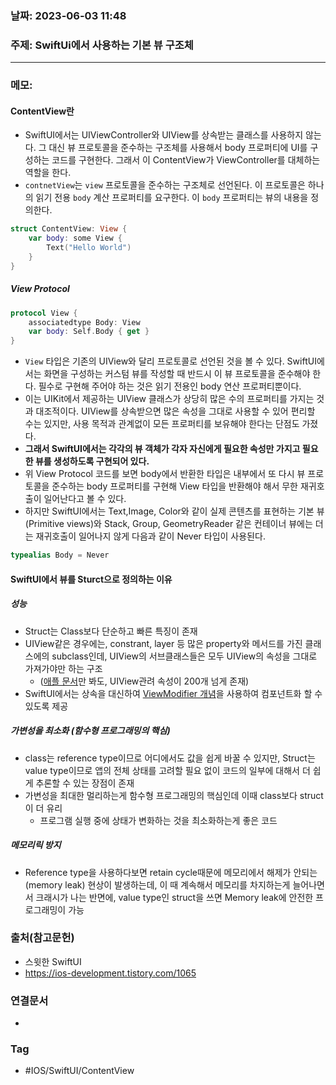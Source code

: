 ### 날짜: 2023-06-03 11:48

### 주제:  SwiftUi에서 사용하는 기본 뷰 구조체
---
### 메모: 
#### ContentView란
- SwiftUI에서는 UIViewController와 UIView를 상속받는 클래스를 사용하지 않는다. 그 대신 뷰 프로토콜을 준수하는 구조체를 사용해서 body 프로퍼티에 UI를 구성하는 코드를 구현한다. 그래서 이 ContentView가 ViewController를 대체하는 역할을 한다. 
- `contnetView`는 `view` 프로토콜을 준수하는 구조체로 선언된다. 이 프로토콜은 하나의 읽기 전용 `body` 계산 프로퍼티를 요구한다. 이 `body` 프로퍼티는 뷰의 내용을 정의한다.
``` swift
struct ContentView: View { 
	var body: some View { 
		Text("Hello World")
	}
}
```
##### View Protocol
``` swift 
protocol View { 
	associatedtype Body: View
	var body: Self.Body { get }
}
```
- `View` 타입은 기존의 UIView와 달리 프로토콜로 선언된 것을 볼 수 있다. SwiftUI에서는 화면을 구성하는 커스텀 뷰를 작성할 때 반드시 이 뷰 프로토콜을 준수해야 한다. 필수로 구현해 주어야 하는 것은 읽기 전용인 body 연산 프로퍼티뿐이다. 
- 이는 UIKit에서 제공하는 UIView 클래스가 상당히 많은 수의 프로퍼티를 가지는 것과 대조적이다. UIView를 상속받으면 많은 속성을 그대로 사용할 수 있어 편리할 수는 있지만, 사용 목적과 관계없이 모든 프로퍼티를 보유해야 한다는 단점도 가졌다. 
- **그래서 SwiftUI에서는 각각의 뷰 객체가 각자 자신에게 필요한 속성만 가지고 필요한 뷰를 생성하도록 구현되어 있다.** 
- 위 View Protocol 코드를 보면 body에서 반환한 타입은 내부에서 또 다시 뷰 프로토콜을 준수하는 body 프로퍼티를 구현해 View 타입을 반환해야 해서 무한 재귀호출이 일어난다고 볼 수 있다. 
- 하지만 SwiftUI에서는 Text,Image, Color와 같이 실제 콘텐츠를 표현하는 기본 뷰(Primitive views)와 Stack, Group, GeometryReader 같은 컨테이너 뷰에는 더는 재귀호출이 일어나지 않게 다음과 같이 Never 타입이 사용된다. 
``` swift
typealias Body = Never 
```
#### SwiftUI에서 뷰를 Sturct으로 정의하는 이유
##### 성능 
- Struct는 Class보다 단순하고 빠른 특징이 존재
- UIView같은 경우에는, constrant, layer 등 많은 property와 메서드를 가진 클래스에의 subclass인데, UIView의 서브클래스들은 모두 UIView의 속성을 그대로 가져가야만 하는 구조  
	-  ([애플 문서](https://developer.apple.com/documentation/uikit/uiview)만 봐도, UIView관려 속성이 200개 넘게 존재)
- SwiftUI에서는 상속을 대신하여 [ViewModifier 개념](https://ios-development.tistory.com/1066)을 사용하여 컴포넌트화 할 수 있도록 제공
##### 가변성을 최소화 (함수형 프로그래밍의 핵심)
- class는 reference type이므로 어디에서도 값을 쉽게 바꿀 수 있지만, Struct는 value type이므로 앱의 전체 상태를 고려할 필요 없이 코드의 일부에 대해서 더 쉽게 추론할 수 있는 장점이 존재 
- 가변성을 최대한 멀리하는게 함수형 프로그래밍의 핵심인데 이때 class보다 struct이 더 유리
	- 프로그램 실행 중에 상태가 변화하는 것을 최소화하는게 좋은 코드
##### 메모리릭 방지 
- Reference type을 사용하다보면 retain cycle때문에 메모리에서 해제가 안되는(memory leak) 현상이 발생하는데, 이 때 계속해서 메모리를 차지하는게 늘어나면서 크래시가 나는 반면에, value type인 struct을 쓰면 Memory leak에 안전한 프로그래밍이 가능

### 출처(참고문헌) 
- 스윗한 SwiftUI
- https://ios-development.tistory.com/1065

### 연결문서 
- 

### Tag
- #IOS/SwiftUI/ContentView 